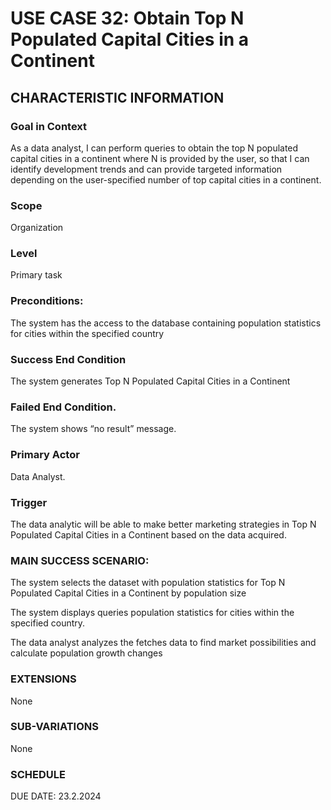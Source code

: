# USE CASE 32: Obtain Top N Populated Capital Cities in a Continent
## CHARACTERISTIC INFORMATION
### Goal in Context
As a data analyst, I can perform queries to obtain the top N populated capital cities in a continent where N is provided by the user, so that I can identify development trends and can provide targeted information depending on the user-specified number of top capital cities in a continent.
### Scope
Organization
### Level
Primary task
### Preconditions:
The system has the access to the database containing population statistics for cities within the specified country
### Success End Condition
The system generates Top N Populated Capital Cities in a Continent
### Failed End Condition.
The system shows “no result” message.
### Primary Actor
Data Analyst.
### Trigger
The data analytic will be able to make better marketing strategies in Top N Populated Capital Cities in a Continent based on the data acquired.
### MAIN SUCCESS SCENARIO:
The system selects the dataset with population statistics for Top N Populated Capital Cities in a Continent by population size

The system displays queries population statistics for cities within the specified country.

The data analyst analyzes the fetches data to find market possibilities and calculate population growth changes 

### EXTENSIONS
None
### SUB-VARIATIONS
None
### SCHEDULE
DUE DATE: 23.2.2024
